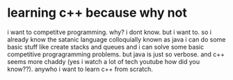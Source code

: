 # learning c++ because why not
i want to competitve programming. why? i dont know. but i want to. so i already know the satanic language colloquially known as java i can do some basic stuff like create stacks and queues and i can solve some basic competitive progragramming problems. but java is just so verbose. and c++ seems more chaddy (yes i watch a lot of tech youtube how did you know??). anywho i want to learn c++ from scratch. 
